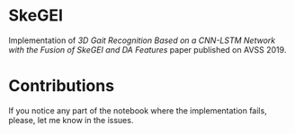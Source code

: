 # SkeGEI
Implementation of _3D Gait Recognition Based on a CNN-LSTM Network with the Fusion of SkeGEI and DA Features_ paper published on AVSS 2019.

# Contributions
If you notice any part of the notebook where the implementation fails, please, let me know in the issues.
